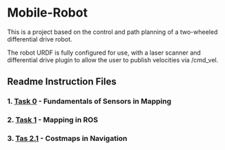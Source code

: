 # Mobile-Robot
This is a project based on the control and path planning of a two-wheeled differential drive robot.

The robot URDF is fully configured for use, with a laser scanner and differential drive plugin to allow the user to publish velocities via /cmd_vel.

## Readme Instruction Files   
### 1. [Task 0](Assets/Task0.md) - Fundamentals of Sensors in Mapping
### 2. [Task 1](Assets/Task1.md) - Mapping in ROS
### 3. [Tas 2.1](Assets/Task2.1.md) - Costmaps in Navigation